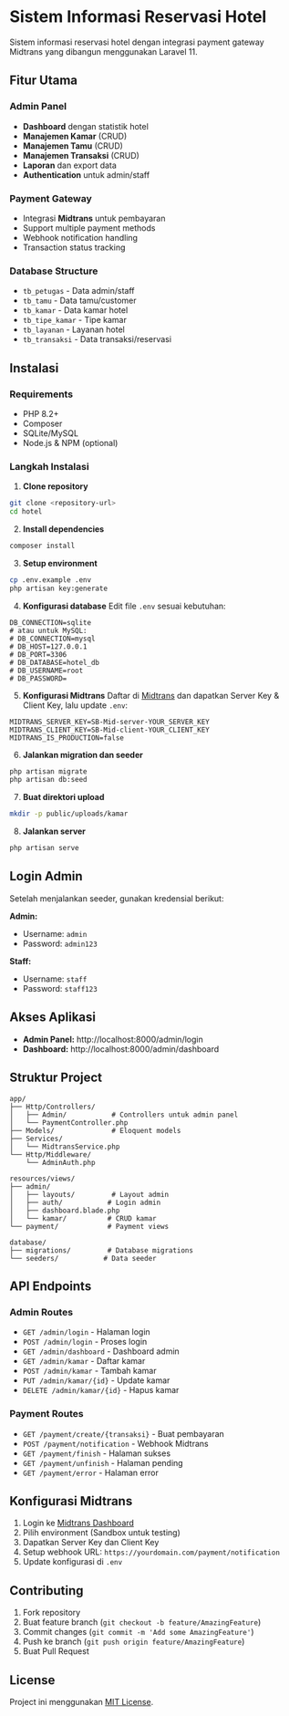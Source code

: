 # Sistem Informasi Reservasi Hotel

Sistem informasi reservasi hotel dengan integrasi payment gateway Midtrans yang dibangun menggunakan Laravel 11.

## Fitur Utama

### Admin Panel
- **Dashboard** dengan statistik hotel
- **Manajemen Kamar** (CRUD)
- **Manajemen Tamu** (CRUD)
- **Manajemen Transaksi** (CRUD)
- **Laporan** dan export data
- **Authentication** untuk admin/staff

### Payment Gateway
- Integrasi **Midtrans** untuk pembayaran
- Support multiple payment methods
- Webhook notification handling
- Transaction status tracking

### Database Structure
- `tb_petugas` - Data admin/staff
- `tb_tamu` - Data tamu/customer
- `tb_kamar` - Data kamar hotel
- `tb_tipe_kamar` - Tipe kamar
- `tb_layanan` - Layanan hotel
- `tb_transaksi` - Data transaksi/reservasi

## Instalasi

### Requirements
- PHP 8.2+
- Composer
- SQLite/MySQL
- Node.js & NPM (optional)

### Langkah Instalasi

1. **Clone repository**
```bash
git clone <repository-url>
cd hotel
```

2. **Install dependencies**
```bash
composer install
```

3. **Setup environment**
```bash
cp .env.example .env
php artisan key:generate
```

4. **Konfigurasi database**
Edit file `.env` sesuai kebutuhan:
```env
DB_CONNECTION=sqlite
# atau untuk MySQL:
# DB_CONNECTION=mysql
# DB_HOST=127.0.0.1
# DB_PORT=3306
# DB_DATABASE=hotel_db
# DB_USERNAME=root
# DB_PASSWORD=
```

5. **Konfigurasi Midtrans**
Daftar di [Midtrans](https://midtrans.com) dan dapatkan Server Key & Client Key, lalu update `.env`:
```env
MIDTRANS_SERVER_KEY=SB-Mid-server-YOUR_SERVER_KEY
MIDTRANS_CLIENT_KEY=SB-Mid-client-YOUR_CLIENT_KEY
MIDTRANS_IS_PRODUCTION=false
```

6. **Jalankan migration dan seeder**
```bash
php artisan migrate
php artisan db:seed
```

7. **Buat direktori upload**
```bash
mkdir -p public/uploads/kamar
```

8. **Jalankan server**
```bash
php artisan serve
```

## Login Admin

Setelah menjalankan seeder, gunakan kredensial berikut:

**Admin:**
- Username: `admin`
- Password: `admin123`

**Staff:**
- Username: `staff`
- Password: `staff123`

## Akses Aplikasi

- **Admin Panel:** http://localhost:8000/admin/login
- **Dashboard:** http://localhost:8000/admin/dashboard

## Struktur Project

```
app/
├── Http/Controllers/
│   ├── Admin/           # Controllers untuk admin panel
│   └── PaymentController.php
├── Models/              # Eloquent models
├── Services/
│   └── MidtransService.php
└── Http/Middleware/
    └── AdminAuth.php

resources/views/
├── admin/
│   ├── layouts/         # Layout admin
│   ├── auth/           # Login admin
│   ├── dashboard.blade.php
│   └── kamar/          # CRUD kamar
└── payment/            # Payment views

database/
├── migrations/         # Database migrations
└── seeders/           # Data seeder
```

## API Endpoints

### Admin Routes
- `GET /admin/login` - Halaman login
- `POST /admin/login` - Proses login
- `GET /admin/dashboard` - Dashboard admin
- `GET /admin/kamar` - Daftar kamar
- `POST /admin/kamar` - Tambah kamar
- `PUT /admin/kamar/{id}` - Update kamar
- `DELETE /admin/kamar/{id}` - Hapus kamar

### Payment Routes
- `GET /payment/create/{transaksi}` - Buat pembayaran
- `POST /payment/notification` - Webhook Midtrans
- `GET /payment/finish` - Halaman sukses
- `GET /payment/unfinish` - Halaman pending
- `GET /payment/error` - Halaman error

## Konfigurasi Midtrans

1. Login ke [Midtrans Dashboard](https://dashboard.midtrans.com)
2. Pilih environment (Sandbox untuk testing)
3. Dapatkan Server Key dan Client Key
4. Setup webhook URL: `https://yourdomain.com/payment/notification`
5. Update konfigurasi di `.env`

## Contributing

1. Fork repository
2. Buat feature branch (`git checkout -b feature/AmazingFeature`)
3. Commit changes (`git commit -m 'Add some AmazingFeature'`)
4. Push ke branch (`git push origin feature/AmazingFeature`)
5. Buat Pull Request

## License

Project ini menggunakan [MIT License](LICENSE).

